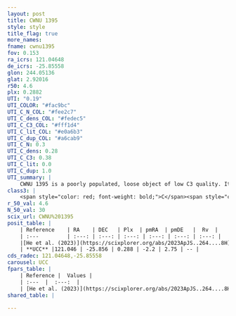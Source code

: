 ```yaml
---
layout: post
title: CWNU 1395
style: style
title_flag: true
more_names: 
fname: cwnu1395
fov: 0.153
ra_icrs: 121.04648
de_icrs: -25.85558
glon: 244.05136
glat: 2.92016
r50: 4.6
plx: 0.2882
UTI: "0.19"
UTI_COLOR: "#fac9bc"
UTI_C_N_COL: "#fee2c7"
UTI_C_dens_COL: "#fedec5"
UTI_C_C3_COL: "#fff1d4"
UTI_C_lit_COL: "#e0a6b3"
UTI_C_dup_COL: "#a6cab9"
UTI_C_N: 0.3
UTI_C_dens: 0.28
UTI_C_C3: 0.38
UTI_C_lit: 0.0
UTI_C_dup: 1.0
UTI_summary: |
    CWNU 1395 is a poorly populated, loose object of low C3 quality. It was recently reported in the literature.
class3: |
    <span style="color: red; font-weight: bold;">C</span><span style="color: #FFC300; font-weight: bold;">B</span>
r_50_val: 4.6
N_50_val: 30
scix_url: CWNU%201395
posit_table: |
    | Reference    | RA    | DEC   | Plx  | pmRA  | pmDE   |  Rv  |
    | :---         | :---: | :---: | :---: | :---: | :---: | :---: |
    |[He et al. (2023)](https://scixplorer.org/abs/2023ApJS..264....8H) | 121.04 | -25.857 | 0.288 | -2.202 | 2.753 | -- |
    | **UCC** |121.046 | -25.856 | 0.288 | -2.2 | 2.75 | -- | 
cds_radec: 121.04648,-25.85558
carousel: UCC
fpars_table: |
    | Reference |  Values |
    | :---  |  :---:  |
    | [He et al. (2023)](https://scixplorer.org/abs/2023ApJS..264....8H) | `A0=0.65, m-M=12.4, logAge=8.05` |
shared_table: |
    
---
```


